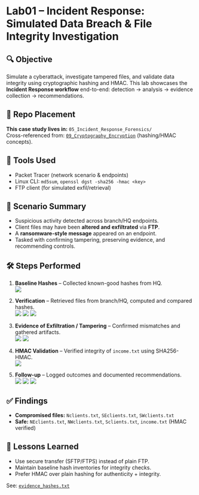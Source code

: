 # Lab01 – Incident Response: Simulated Data Breach & File Integrity Investigation

## 🔍 Objective
Simulate a cyberattack, investigate tampered files, and validate data integrity using cryptographic hashing and HMAC. This lab showcases the **Incident Response workflow** end-to-end: detection → analysis → evidence collection → recommendations.

## 📂 Repo Placement
**This case study lives in:** `05_Incident_Response_Forensics/`  
Cross-referenced from: [`09_Cryptography_Encryption`](../../09_Cryptography_Encryption/) (hashing/HMAC concepts).

## 🧰 Tools Used
- Packet Tracer (network scenario & endpoints)
- Linux CLI: `md5sum`, `openssl dgst -sha256 -hmac <key>`
- FTP client (for simulated exfil/retrieval)

## 🧵 Scenario Summary
- Suspicious activity detected across branch/HQ endpoints.
- Client files may have been **altered and exfiltrated** via **FTP**.
- A **ransomware-style message** appeared on an endpoint.
- Tasked with confirming tampering, preserving evidence, and recommending controls.

## 🛠 Steps Performed
1. **Baseline Hashes** – Collected known-good hashes from HQ.  
   ![](./screenshots/01_hash_list_source.png)

2. **Verification** – Retrieved files from branch/HQ, computed and compared hashes.  
   ![](./screenshots/02_hash_verification.png)
   ![](./screenshots/03_ftp_download_branch.png)
   ![](./screenshots/04_ftp_download_hq.png)

3. **Evidence of Exfiltration / Tampering** – Confirmed mismatches and gathered artifacts.  
   ![](./screenshots/05_exfiltrated_data_preview.png)
   ![](./screenshots/06_ransomware_message.png)

4. **HMAC Validation** – Verified integrity of `income.txt` using SHA256-HMAC.  
   ![](./screenshots/07_hmac_sha256_income.png)

5. **Follow-up** – Logged outcomes and documented recommendations.  
   ![](./screenshots/08_hash_verification_followup.png)
   ![](./screenshots/09_hash_list_updated.png)
   ![](./screenshots/10_final_confirmation.png)

## ✅ Findings
- **Compromised files:** `Nclients.txt`, `SEclients.txt`, `SWclients.txt`
- **Safe:** `NEclients.txt`, `NWclients.txt`, `Sclients.txt`, `income.txt` (HMAC verified)

## 🧠 Lessons Learned
- Use secure transfer (SFTP/FTPS) instead of plain FTP.
- Maintain baseline hash inventories for integrity checks.
- Prefer HMAC over plain hashing for authenticity + integrity.

See: [`evidence_hashes.txt`](./evidence_hashes.txt)

